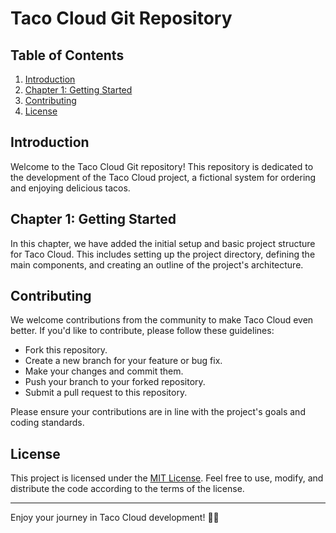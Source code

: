 # Taco Cloud Git Repository

## Table of Contents
1. [Introduction](#introduction)
2. [Chapter 1: Getting Started](#chapter-1-getting-started)
3. [Contributing](#contributing)
4. [License](#license)

## Introduction

Welcome to the Taco Cloud Git repository! This repository is dedicated to the development of the Taco Cloud project, a fictional system for ordering and enjoying delicious tacos.

## Chapter 1: Getting Started

In this chapter, we have added the initial setup and basic project structure for Taco Cloud. This includes setting up the project directory, defining the main components, and creating an outline of the project's architecture.

## Contributing

We welcome contributions from the community to make Taco Cloud even better. If you'd like to contribute, please follow these guidelines:

- Fork this repository.
- Create a new branch for your feature or bug fix.
- Make your changes and commit them.
- Push your branch to your forked repository.
- Submit a pull request to this repository.

Please ensure your contributions are in line with the project's goals and coding standards.

## License

This project is licensed under the [MIT License](LICENSE). Feel free to use, modify, and distribute the code according to the terms of the license.

---

Enjoy your journey in Taco Cloud development! 🌮🚀
